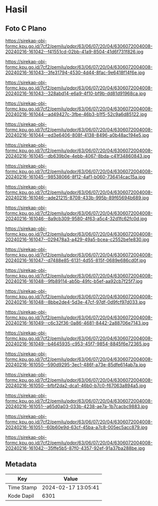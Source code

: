 # Hasil

## Foto C Plano

https://sirekap-obj-formc.kpu.go.id/7cf2/pemilu/pdpr/63/06/07/20/04/6306072004008-20240216-161042--f41551cd-02bb-41a9-8504-41d6f731f826.jpg

https://sirekap-obj-formc.kpu.go.id/7cf2/pemilu/pdpr/63/06/07/20/04/6306072004008-20240216-161043--3fe31794-4530-4d44-8fac-9e6418f14f6e.jpg

https://sirekap-obj-formc.kpu.go.id/7cf2/pemilu/pdpr/63/06/07/20/04/6306072004008-20240216-161043--328abd14-e6a9-4f10-bf9b-dd81d91968ca.jpg

https://sirekap-obj-formc.kpu.go.id/7cf2/pemilu/pdpr/63/06/07/20/04/6306072004008-20240216-161044--ad49427c-3fbe-46b3-b1f5-52c9a6d85122.jpg

https://sirekap-obj-formc.kpu.go.id/7cf2/pemilu/pdpr/63/06/07/20/04/6306072004008-20240216-161044--ed3e6406-808f-4138-8496-a0b48ac194e5.jpg

https://sirekap-obj-formc.kpu.go.id/7cf2/pemilu/pdpr/63/06/07/20/04/6306072004008-20240216-161045--db639b0e-4ebb-4067-8bda-c41f34860843.jpg

https://sirekap-obj-formc.kpu.go.id/7cf2/pemilu/pdpr/63/06/07/20/04/6306072004008-20240216-161045--98538066-8f12-4af1-b060-736414cac15a.jpg

https://sirekap-obj-formc.kpu.go.id/7cf2/pemilu/pdpr/63/06/07/20/04/6306072004008-20240216-161046--ade21215-8708-433b-995b-89f65694b689.jpg

https://sirekap-obj-formc.kpu.go.id/7cf2/pemilu/pdpr/63/06/07/20/04/6306072004008-20240216-161046--8a9cb309-9580-4f63-a5c4-32d1fc62fc0d.jpg

https://sirekap-obj-formc.kpu.go.id/7cf2/pemilu/pdpr/63/06/07/20/04/6306072004008-20240216-161047--029478a3-a429-49a5-bcea-c2552be1e830.jpg

https://sirekap-obj-formc.kpu.go.id/7cf2/pemilu/pdpr/63/06/07/20/04/6306072004008-20240216-161047--d7488e85-6131-4d55-815f-0689e686cd0f.jpg

https://sirekap-obj-formc.kpu.go.id/7cf2/pemilu/pdpr/63/06/07/20/04/6306072004008-20240216-161048--9fb89114-ab5b-49fc-b5ef-aa92cb7f25f7.jpg

https://sirekap-obj-formc.kpu.go.id/7cf2/pemilu/pdpr/63/06/07/20/04/6306072004008-20240216-161048--8bbe2de4-5d3e-47cf-97df-0d9fcf97d033.jpg

https://sirekap-obj-formc.kpu.go.id/7cf2/pemilu/pdpr/63/06/07/20/04/6306072004008-20240216-161049--c6c32f36-0a86-4681-8442-2a88706e7143.jpg

https://sirekap-obj-formc.kpu.go.id/7cf2/pemilu/pdpr/63/06/07/20/04/6306072004008-20240216-161049--b4645935-c953-45f7-9854-8845f6e72365.jpg

https://sirekap-obj-formc.kpu.go.id/7cf2/pemilu/pdpr/63/06/07/20/04/6306072004008-20240216-161050--590d9295-3ec1-486f-a73e-85dfe614ab7a.jpg

https://sirekap-obj-formc.kpu.go.id/7cf2/pemilu/pdpr/63/06/07/20/04/6306072004008-20240216-161050--bfbf2da2-dca1-46b0-b7c0-f67063a894a5.jpg

https://sirekap-obj-formc.kpu.go.id/7cf2/pemilu/pdpr/63/06/07/20/04/6306072004008-20240216-161051--a65d0a03-033b-4238-ae7a-1b7cacbc9883.jpg

https://sirekap-obj-formc.kpu.go.id/7cf2/pemilu/pdpr/63/06/07/20/04/6306072004008-20240216-161051--60b60e9d-63cf-45ba-a7c8-005ec5acc879.jpg

https://sirekap-obj-formc.kpu.go.id/7cf2/pemilu/pdpr/63/06/07/20/04/6306072004008-20240216-161042--35ffe5b5-87f0-4357-92ef-91a37ba288be.jpg


## Metadata

| Key        | Value               |
| ---------- | ------------------- |
| Time Stamp | 2024-02-17 13:05:41 |
| Kode Dapil | 6301                |



